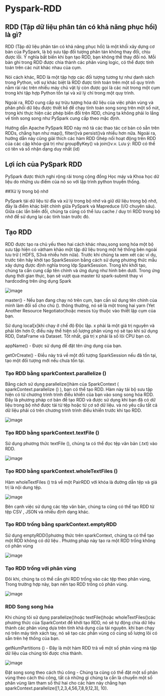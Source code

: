# Pyspark-RDD
## RDD (Tập dữ liệu phân tán có khả năng phục hồi) là gì?

RDD (Tập dữ liệu phân tán có khả năng phục hồi) là một khối xây dựng cơ bản của PySpark, là bộ sưu tập đối tượng phân tán không thay đổi, chịu được lỗi. Ý nghĩa bất biến khi bạn tạo RDD, bạn không thể thay đổi nó. Mỗi bản ghi trong RDD được chia thành các phân vùng logic, có thể được tính toán trên các nút khác nhau của cụm. 

Nói cách khác, RDD là một tập hợp các đối tượng tương tự như danh sách trong Python, với sự khác biệt là RDD được tính toán trên một số quy trình nằm rải rác trên nhiều máy chủ vật lý còn được gọi là các nút trong một cụm trong khi tập hợp Python tồn tại và xử lý chỉ trong một quy trình.

Ngoài ra, RDD cung cấp sự trừu tượng hóa dữ liệu của việc phân vùng và phân phối dữ liệu được thiết kế để chạy tính toán song song trên một số nút, trong khi thực hiện các phép biến đổi trên RDD, chúng ta không phải lo lắng về tính song song như PySpark cung cấp theo mặc định.

Hướng dẫn Apache PySpark RDD này mô tả các thao tác cơ bản có sẵn trên RDDs, chẳng hạn như  map(), filter()và  persist()và nhiều hơn nữa. Ngoài ra, hướng dẫn này cũng giải thích các hàm RDD Ghép nối hoạt động trên RDD của các cặp khóa-giá trị như  groupByKey() và join()v.v.
Lưu ý: RDD có thể có tên và số nhận dạng duy nhất (id)

## Lợi ích của PySpark RDD

PySpark được thích nghi rộng rãi trong cộng đồng Học máy và Khoa học dữ liệu do những ưu điểm của nó so với lập trình python truyền thống.

##Xử lý trong bộ nhớ

PySpark tải dữ liệu từ đĩa và xử lý trong bộ nhớ và giữ dữ liệu trong bộ nhớ, đây là điểm khác biệt chính giữa PySpark và Mapreduce (I/O chuyên sâu). Giữa các lần biến đổi, chúng ta cũng có thể lưu cache / duy trì RDD trong bộ nhớ để sử dụng lại các tính toán trước đó.

## Tạo RDD

RDD được tạo ra chủ yếu theo hai cách khác nhau,song song hóa một bộ sưu tập hiện có vàtham khảo một tập dữ liệu trong một hệ thống bên ngoài lưu trữ ( HDFS, S3và nhiều hơn nữa). 
Trước khi chúng ta xem xét các ví dụ, trước tiên hãy khởi tạo SparkSession bằng cách sử dụng phương thức mẫu xây dựng được định nghĩa trong lớp SparkSession. Trong khi khởi tạo, chúng ta cần cung cấp tên chính và ứng dụng như hình bên dưới. Trong ứng dụng thời gian thực, bạn sẽ vượt qua master từ spark-submit thay vì hardcoding trên ứng dụng Spark

![image](https://user-images.githubusercontent.com/64195026/109417729-7151c780-79f7-11eb-9037-862adddd2d75.png)

master() - Nếu bạn đang chạy nó trên cụm, bạn cần sử dụng tên chính của mình làm đối số cho chủ (). thông thường, nó sẽ là một trong hai  yarn (Yet Another Resource Negotiator)hoặc  mesos tùy thuộc vào thiết lập cụm của bạn.

Sử dụng local[x]khi chạy ở chế độ Độc lập. x phải là một giá trị nguyên và phải lớn hơn 0; điều này thể hiện số lượng phân vùng nó sẽ tạo khi sử dụng RDD, DataFrame và Dataset. Tốt nhất, giá trị x phải là số lõi CPU bạn có.

appName() - Được sử dụng để đặt tên ứng dụng của bạn.

getOrCreate() - Điều này trả về một đối tượng SparkSession nếu đã tồn tại, tạo một đối tượng mới nếu chưa tồn tại.

### Tạo RDD bằng sparkContext.parallelize ()
Bằng cách sử dụng parallelize()hàm của SparkContext ( sparkContext.parallelize () ), bạn có thể tạo RDD. Hàm này tải bộ sưu tập hiện có từ chương trình trình điều khiển của bạn vào song song hóa RDD. Đây là phương pháp cơ bản để tạo RDD và được sử dụng khi bạn đã có dữ liệu trong bộ nhớ được tải từ tệp hoặc từ cơ sở dữ liệu. và nó yêu cầu tất cả dữ liệu phải có trên chương trình trình điều khiển trước khi tạo RDD.

![image](https://user-images.githubusercontent.com/64195026/109417742-77e03f00-79f7-11eb-9e33-cba5b84f9f93.png)

### Tạo RDD bằng sparkContext.textFile ()

Sử dụng phương thức textFile (), chúng ta có thể đọc tệp văn bản (.txt) vào RDD.

![image](https://user-images.githubusercontent.com/64195026/109417744-7adb2f80-79f7-11eb-9142-b5ae0aeb8d97.png)

### Tạo RDD bằng sparkContext.wholeTextFiles ()

Hàm wholeTextFiles () trả về một PairRDD với khóa là đường dẫn tệp và giá trị là nội dung tệp.

![image](https://user-images.githubusercontent.com/64195026/109417748-7d3d8980-79f7-11eb-827f-1a98bf186292.png)

Bên cạnh việc sử dụng các tệp văn bản, chúng ta cũng có thể tạo RDD từ tệp CSV , JSON và nhiều định dạng khác.

### Tạo RDD trống bằng sparkContext.emptyRDD

Sử dụng emptyRDD()phương thức trên sparkContext, chúng ta có thể  tạo một RDD không có dữ liệu . Phương pháp này tạo ra một RDD trống không có phân vùng

![image](https://user-images.githubusercontent.com/64195026/109417754-80387a00-79f7-11eb-9aca-cfae13aa39b2.png)

### Tạo RDD trống với phân vùng

Đôi khi, chúng ta có thể cần ghi RDD trống vào các tệp theo phân vùng, Trong trường hợp này, bạn nên tạo RDD trống có phân vùng.

![image](https://user-images.githubusercontent.com/64195026/109417759-862e5b00-79f7-11eb-8045-eb2eba31b8cc.png)

### RDD Song song hóa

Khi chúng tôi sử dụng parallelize()hoặc textFile()hoặc  wholeTextFiles()các phương thức của SparkContxt để khởi tạo RDD, nó sẽ tự động chia dữ liệu thành các phân vùng dựa trên tính khả dụng của tài nguyên. khi bạn chạy nó trên máy tính xách tay, nó sẽ tạo các phân vùng có cùng số lượng lõi có sẵn trên hệ thống của bạn.

getNumPartitions () - Đây là một hàm RDD trả về một số phân vùng mà tập dữ liệu của chúng tôi được chia thành.

![image](https://user-images.githubusercontent.com/64195026/109417927-4451e480-79f8-11eb-9d43-bb99fc44eb9c.png)

Đặt song song theo cách thủ công - Chúng ta cũng có thể đặt một số phân vùng theo cách thủ công, tất cả những gì chúng ta cần là chuyển một số phân vùng làm tham số thứ hai cho các hàm này chẳng hạn   sparkContext.parallelize([1,2,3,4,56,7,8,9,12,3], 10).

